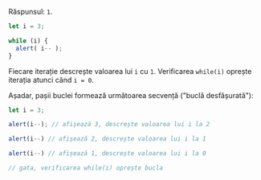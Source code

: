 Răspunsul: `1`.

```js
let i = 3;

while (i) {
  alert( i-- );
}
```

Fiecare iterație descrește valoarea lui `i` cu `1`. Verificarea `while(i)` oprește iterația atunci când `i = 0`.

Așadar, pașii buclei formează următoarea secvență ("buclă desfășurată"):

```js
let i = 3;

alert(i--); // afișează 3, descrește valoarea lui i la 2

alert(i--) // afișează 2, descrește valoarea lui i la 1

alert(i--) // afișează 1, descrește valoarea lui i la 0

// gata, verificarea while(i) oprește bucla
```
